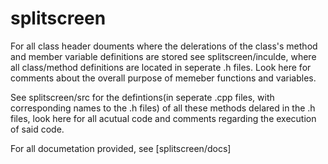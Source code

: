 # splitscreen

For all class header douments where the delerations of the class's method and member variable definitions are stored see splitscreen/inculde, where all class/method definitions are located in seperate .h files. Look here for comments about the overall purpose of memeber functions and variables.

See splitscreen/src for the defintions(in seperate .cpp files, with corresponding names to the .h files) of all these methods delared in the .h files, look here for all acutual code and comments regarding the execution of said code.

For all documetation provided, see [splitscreen/docs]
